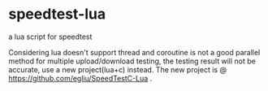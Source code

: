 # speedtest-lua
a lua script for speedtest

Considering lua doesn't support thread and coroutine is not a good parallel method for multiple upload/download testing, the testing result will not be accurate, use a new project(lua+c) instead. The new project is @ https://github.com/egliu/SpeedTestC-Lua .

